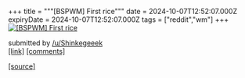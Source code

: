 +++
title = """[BSPWM] First rice"""
date = 2024-10-07T12:52:07.000Z
expiryDate = 2024-10-07T12:52:07.000Z
tags = ["reddit","wm"]
+++
[![[BSPWM] First rice](https://b.thumbs.redditmedia.com/Gs4aw0wNnhGUOEeDDBQl2tfVR3v6_2YighezXqTV4go.jpg "[BSPWM] First rice")](https://www.reddit.com/r/unixporn/comments/1fy6ux8/bspwm_first_rice/)

submitted by [/u/Shinkegeeek](https://www.reddit.com/user/Shinkegeeek)  
[\[link\]](https://www.reddit.com/gallery/1fy6ux8) [\[comments\]](https://www.reddit.com/r/unixporn/comments/1fy6ux8/bspwm_first_rice/)

[[source]](https://www.reddit.com/r/unixporn/comments/1fy6ux8/bspwm_first_rice/)
